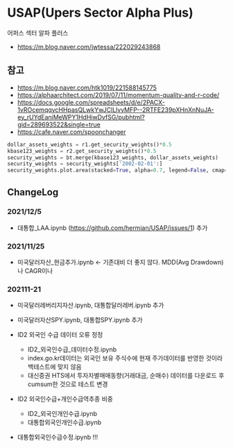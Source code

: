 # USAP(Upers Sector Alpha Plus)
어퍼스 섹터 알파 플러스

- https://m.blog.naver.com/jwtessa/222029243868

## 참고

- https://m.blog.naver.com/htk1019/221588145775
- https://alphaarchitect.com/2019/07/11/momentum-quality-and-r-code/
- https://docs.google.com/spreadsheets/d/e/2PACX-1vROcemqqycHHpasQLwkYwJClLlvyMFP--2RTFE239pXHnXnNuJA-ey_rUYdEaniMeWPY1HdHiwDvfSG/pubhtml?gid=289693522&single=true
- https://cafe.naver.com/spoonchanger

```python
dollar_assets_weights = r1.get_security_weights()*0.5
kbase123_weights = r2.get_security_weights()*0.5
security_weights = bt.merge(kbase123_weights, dollar_assets_weights)
security_weights = security_weights['2002-02-01':]
security_weights.plot.area(stacked=True, alpha=0.7, legend=False, cmap='jet', figsize=(16,6));
```

## ChangeLog

### 2021/12/5

- 대통합_LAA.ipynb (https://github.com/hermian/USAP/issues/1) 추가

### 2021/11/25

- 미국달러자산_현금추가.ipynb <- 기존대비 더 좋지 않다. MDD(Avg Drawdown) 나 CAGR이나

### 202111-21

- 미국달러레버리지자산.ipynb, 대통합달러레버.ipynb 추가
- 미국달러자산SPY.ipynb, 대통합SPY.ipynb 추가
- ID2 외국인 수급 데이터 오류 정정
  - ID2_외국인수급_데이터수정.ipynb
  - index.go.kr데이터는 외국인 보유 주식수에 현재 주가데이터를 반영한 것이라 백테스트에 맞지 않음
  - 대신증권 HTS에서 투자자별매매동향(거래대금, 순매수) 데이터를 다운로드 후 cumsum한 것으로 테스트 변경
- ID2 외국인수급+개인수급역추종 비중
  - ID2_외국인개인수급.ipynb
  - 대통합외국인개인수급.ipynb

- 대통합외국인수급수정.ipynb !!!
